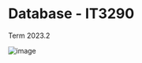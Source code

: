 # Database - IT3290
Term 2023.2

![image](https://github.com/user-attachments/assets/4b48c52b-61e7-4f88-914f-7e9f0ce63a7e)


